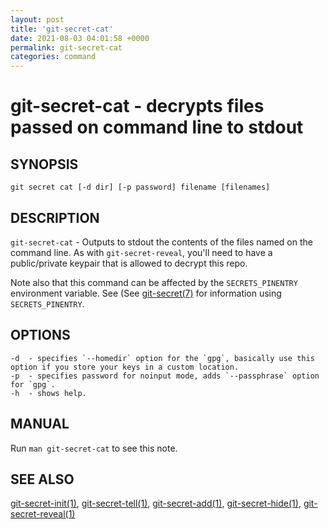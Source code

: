 ```yaml
---
layout: post
title: 'git-secret-cat'
date: 2021-08-03 04:01:58 +0000
permalink: git-secret-cat
categories: command
---
```

git-secret-cat - decrypts files passed on command line to stdout
=============================================

## SYNOPSIS

    git secret cat [-d dir] [-p password] filename [filenames]


## DESCRIPTION
`git-secret-cat` - Outputs to stdout the contents of the files named on the command line.
As with `git-secret-reveal`, you'll need to have a public/private keypair that is allowed to
decrypt this repo.

Note also that this command can be affected by the `SECRETS_PINENTRY` environment variable. See
(See [git-secret(7)](https://git-secret.io/git-secret) for information using `SECRETS_PINENTRY`.


## OPTIONS

    -d  - specifies `--homedir` option for the `gpg`, basically use this option if you store your keys in a custom location.
    -p  - specifies password for noinput mode, adds `--passphrase` option for `gpg`.
    -h  - shows help.


## MANUAL

Run `man git-secret-cat` to see this note.


## SEE ALSO

[git-secret-init(1)](https://git-secret.io/git-secret-init), [git-secret-tell(1)](https://git-secret.io/git-secret-tell), [git-secret-add(1)](https://git-secret.io/git-secret-add), [git-secret-hide(1)](https://git-secret.io/git-secret-hide), [git-secret-reveal(1)](https://git-secret.io/git-secret-cat)
